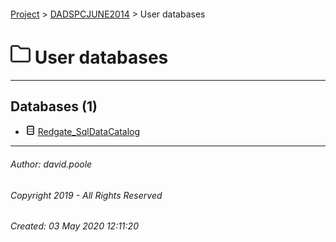 #### 

[Project](../../readme.md) > [DADSPCJUNE2014](../readme.md) > User databases

# ![User](../../Images/folder32.png) User databases

---

## <a name="#databases"></a>Databases (1)

* ![Database](../../Images/Database.png) [Redgate_SqlDataCatalog](Redgate_SqlDataCatalog/readme.md)


---

###### Author:  david.poole

###### Copyright 2019 - All Rights Reserved

###### Created: 03 May 2020 12:11:20

